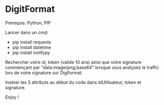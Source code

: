 # DigitFormat

Prérequis: Python, PIP

Lancer dans un cmd: 
- pip install requests
- pip install datetime
- pip install notifypy

Rechercher votre id, token (valide 10 ans) ainsi que votre signature commençant par "data:image/png;base64" lorsque vous analysez le traffic lors de votre signature sur Digiformat.

Insérer les 3 attributs au début du code dans idUtilisateur, token et signature.

Enjoy !
